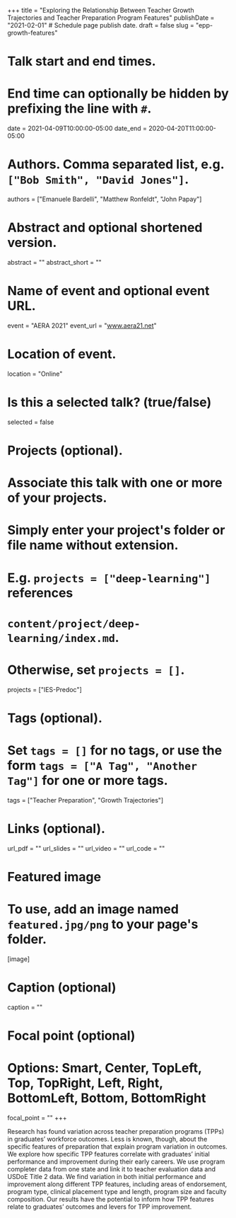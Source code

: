 +++
title = "Exploring the Relationship Between Teacher Growth Trajectories and Teacher Preparation Program Features"
publishDate = "2021-02-01"  # Schedule page publish date.
draft = false
slug = "epp-growth-features"

# Talk start and end times.
#   End time can optionally be hidden by prefixing the line with `#`.
date = 2021-04-09T10:00:00-05:00
date_end = 2020-04-20T11:00:00-05:00

# Authors. Comma separated list, e.g. `["Bob Smith", "David Jones"]`.
authors = ["Emanuele Bardelli", "Matthew Ronfeldt", "John Papay"]

# Abstract and optional shortened version.
abstract = ""
abstract_short = ""

# Name of event and optional event URL.
event = "AERA 2021"
event_url = "www.aera21.net"

# Location of event.
location = "Online"

# Is this a selected talk? (true/false)
selected = false

# Projects (optional).
#   Associate this talk with one or more of your projects.
#   Simply enter your project's folder or file name without extension.
#   E.g. `projects = ["deep-learning"]` references
#   `content/project/deep-learning/index.md`.
#   Otherwise, set `projects = []`.
projects = ["IES-Predoc"]

# Tags (optional).
#   Set `tags = []` for no tags, or use the form `tags = ["A Tag", "Another Tag"]` for one or more tags.
tags = ["Teacher Preparation", "Growth Trajectories"]

# Links (optional).
url_pdf = ""
url_slides = ""
url_video = ""
url_code = ""

# Featured image
# To use, add an image named `featured.jpg/png` to your page's folder.
[image]
  # Caption (optional)
  caption = ""

  # Focal point (optional)
  # Options: Smart, Center, TopLeft, Top, TopRight, Left, Right, BottomLeft, Bottom, BottomRight
  focal_point = ""
+++

Research has found variation across teacher preparation programs (TPPs) in graduates’
workforce outcomes. Less is known, though, about the specific features of preparation that
explain program variation in outcomes. We explore how specific TPP features correlate with
graduates’ initial performance and improvement during their early careers. We use program
completer data from one state and link it to teacher evaluation data and USDoE Title 2 data. We
find variation in both initial performance and improvement along different TPP features,
including areas of endorsement, program type, clinical placement type and length, program size
and faculty composition. Our results have the potential to inform how TPP features relate to
graduates’ outcomes and levers for TPP improvement.
